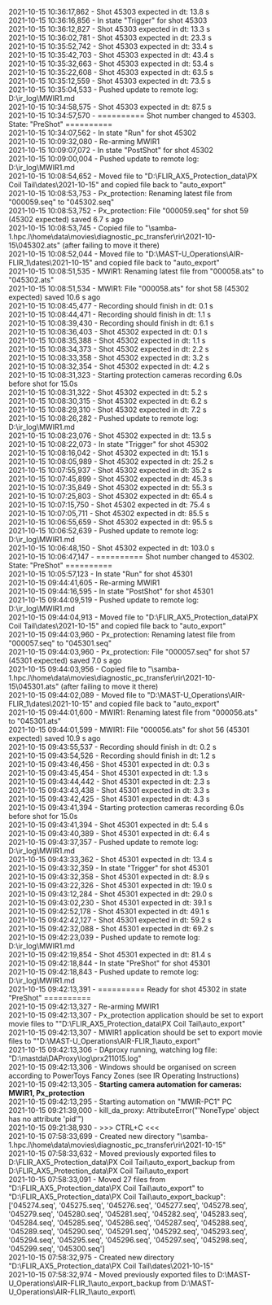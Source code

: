 2021-10-15 10:36:17,862 - Shot 45303 expected in dt: 13.8 s\
2021-10-15 10:36:16,856 - In state "Trigger" for shot 45303\
2021-10-15 10:36:12,827 - Shot 45303 expected in dt: 13.3 s\
2021-10-15 10:36:02,781 - Shot 45303 expected in dt: 23.3 s\
2021-10-15 10:35:52,742 - Shot 45303 expected in dt: 33.4 s\
2021-10-15 10:35:42,703 - Shot 45303 expected in dt: 43.4 s\
2021-10-15 10:35:32,663 - Shot 45303 expected in dt: 53.4 s\
2021-10-15 10:35:22,608 - Shot 45303 expected in dt: 63.5 s\
2021-10-15 10:35:12,559 - Shot 45303 expected in dt: 73.5 s\
2021-10-15 10:35:04,533 - Pushed update to remote log: D:\ir_log\MWIR1.md\
2021-10-15 10:34:58,575 - Shot 45303 expected in dt: 87.5 s\
2021-10-15 10:34:57,570 - ========== Shot number changed to 45303. State: "PreShot" ==========\
2021-10-15 10:34:07,562 - In state "Run" for shot 45302\
2021-10-15 10:09:32,080 - Re-arming MWIR1\
2021-10-15 10:09:07,072 - In state "PostShot" for shot 45302\
2021-10-15 10:09:00,004 - Pushed update to remote log: D:\ir_log\MWIR1.md\
2021-10-15 10:08:54,652 - Moved file to "D:\FLIR_AX5_Protection_data\PX Coil Tail\dates\2021-10-15" and copied file back to "auto_export"\
2021-10-15 10:08:53,753 - Px_protection: Renaming latest file from "000059.seq" to "045302.seq"\
2021-10-15 10:08:53,752 - Px_protection: File "000059.seq" for shot 59 (45302 expected) saved 6.7 s ago\
2021-10-15 10:08:53,745 - Copied file to "\\samba-1.hpc.l\home\data\movies\diagnostic_pc_transfer\rir\2021-10-15\045302.ats" (after failing to move it there)\
2021-10-15 10:08:52,044 - Moved file to "D:\MAST-U_Operations\AIR-FLIR_1\dates\2021-10-15" and copied file back to "auto_export"\
2021-10-15 10:08:51,535 - MWIR1: Renaming latest file from "000058.ats" to "045302.ats"\
2021-10-15 10:08:51,534 - MWIR1: File "000058.ats" for shot 58 (45302 expected) saved 10.6 s ago\
2021-10-15 10:08:45,477 - Recording should finish in dt: 0.1 s\
2021-10-15 10:08:44,471 - Recording should finish in dt: 1.1 s\
2021-10-15 10:08:39,430 - Recording should finish in dt: 6.1 s\
2021-10-15 10:08:36,403 - Shot 45302 expected in dt: 0.1 s\
2021-10-15 10:08:35,388 - Shot 45302 expected in dt: 1.1 s\
2021-10-15 10:08:34,373 - Shot 45302 expected in dt: 2.2 s\
2021-10-15 10:08:33,358 - Shot 45302 expected in dt: 3.2 s\
2021-10-15 10:08:32,354 - Shot 45302 expected in dt: 4.2 s\
2021-10-15 10:08:31,323 - Starting protection cameras recording 6.0s before shot for 15.0s\
2021-10-15 10:08:31,322 - Shot 45302 expected in dt: 5.2 s\
2021-10-15 10:08:30,315 - Shot 45302 expected in dt: 6.2 s\
2021-10-15 10:08:29,310 - Shot 45302 expected in dt: 7.2 s\
2021-10-15 10:08:26,282 - Pushed update to remote log: D:\ir_log\MWIR1.md\
2021-10-15 10:08:23,076 - Shot 45302 expected in dt: 13.5 s\
2021-10-15 10:08:22,073 - In state "Trigger" for shot 45302\
2021-10-15 10:08:16,042 - Shot 45302 expected in dt: 15.1 s\
2021-10-15 10:08:05,989 - Shot 45302 expected in dt: 25.2 s\
2021-10-15 10:07:55,937 - Shot 45302 expected in dt: 35.2 s\
2021-10-15 10:07:45,899 - Shot 45302 expected in dt: 45.3 s\
2021-10-15 10:07:35,849 - Shot 45302 expected in dt: 55.3 s\
2021-10-15 10:07:25,803 - Shot 45302 expected in dt: 65.4 s\
2021-10-15 10:07:15,750 - Shot 45302 expected in dt: 75.4 s\
2021-10-15 10:07:05,711 - Shot 45302 expected in dt: 85.5 s\
2021-10-15 10:06:55,659 - Shot 45302 expected in dt: 95.5 s\
2021-10-15 10:06:52,639 - Pushed update to remote log: D:\ir_log\MWIR1.md\
2021-10-15 10:06:48,150 - Shot 45302 expected in dt: 103.0 s\
2021-10-15 10:06:47,147 - ========== Shot number changed to 45302. State: "PreShot" ==========\
2021-10-15 10:05:57,123 - In state "Run" for shot 45301\
2021-10-15 09:44:41,605 - Re-arming MWIR1\
2021-10-15 09:44:16,595 - In state "PostShot" for shot 45301\
2021-10-15 09:44:09,519 - Pushed update to remote log: D:\ir_log\MWIR1.md\
2021-10-15 09:44:04,913 - Moved file to "D:\FLIR_AX5_Protection_data\PX Coil Tail\dates\2021-10-15" and copied file back to "auto_export"\
2021-10-15 09:44:03,960 - Px_protection: Renaming latest file from "000057.seq" to "045301.seq"\
2021-10-15 09:44:03,960 - Px_protection: File "000057.seq" for shot 57 (45301 expected) saved 7.0 s ago\
2021-10-15 09:44:03,956 - Copied file to "\\samba-1.hpc.l\home\data\movies\diagnostic_pc_transfer\rir\2021-10-15\045301.ats" (after failing to move it there)\
2021-10-15 09:44:02,089 - Moved file to "D:\MAST-U_Operations\AIR-FLIR_1\dates\2021-10-15" and copied file back to "auto_export"\
2021-10-15 09:44:01,600 - MWIR1: Renaming latest file from "000056.ats" to "045301.ats"\
2021-10-15 09:44:01,599 - MWIR1: File "000056.ats" for shot 56 (45301 expected) saved 10.9 s ago\
2021-10-15 09:43:55,537 - Recording should finish in dt: 0.2 s\
2021-10-15 09:43:54,526 - Recording should finish in dt: 1.2 s\
2021-10-15 09:43:46,456 - Shot 45301 expected in dt: 0.3 s\
2021-10-15 09:43:45,454 - Shot 45301 expected in dt: 1.3 s\
2021-10-15 09:43:44,442 - Shot 45301 expected in dt: 2.3 s\
2021-10-15 09:43:43,438 - Shot 45301 expected in dt: 3.3 s\
2021-10-15 09:43:42,425 - Shot 45301 expected in dt: 4.3 s\
2021-10-15 09:43:41,394 - Starting protection cameras recording 6.0s before shot for 15.0s\
2021-10-15 09:43:41,394 - Shot 45301 expected in dt: 5.4 s\
2021-10-15 09:43:40,389 - Shot 45301 expected in dt: 6.4 s\
2021-10-15 09:43:37,357 - Pushed update to remote log: D:\ir_log\MWIR1.md\
2021-10-15 09:43:33,362 - Shot 45301 expected in dt: 13.4 s\
2021-10-15 09:43:32,359 - In state "Trigger" for shot 45301\
2021-10-15 09:43:32,358 - Shot 45301 expected in dt: 8.9 s\
2021-10-15 09:43:22,326 - Shot 45301 expected in dt: 19.0 s\
2021-10-15 09:43:12,284 - Shot 45301 expected in dt: 29.0 s\
2021-10-15 09:43:02,230 - Shot 45301 expected in dt: 39.1 s\
2021-10-15 09:42:52,178 - Shot 45301 expected in dt: 49.1 s\
2021-10-15 09:42:42,127 - Shot 45301 expected in dt: 59.2 s\
2021-10-15 09:42:32,088 - Shot 45301 expected in dt: 69.2 s\
2021-10-15 09:42:23,039 - Pushed update to remote log: D:\ir_log\MWIR1.md\
2021-10-15 09:42:19,854 - Shot 45301 expected in dt: 81.4 s\
2021-10-15 09:42:18,844 - In state "PreShot" for shot 45301\
2021-10-15 09:42:18,843 - Pushed update to remote log: D:\ir_log\MWIR1.md\
2021-10-15 09:42:13,391 - ========== Ready for shot 45302 in state "PreShot" ==========\
2021-10-15 09:42:13,327 - Re-arming MWIR1\
2021-10-15 09:42:13,307 - Px_protection application should be set to export movie files to ""D:\FLIR_AX5_Protection_data\PX Coil Tail\auto_export"\
2021-10-15 09:42:13,307 - MWIR1 application should be set to export movie files to ""D:\MAST-U_Operations\AIR-FLIR_1\auto_export"\
2021-10-15 09:42:13,306 - DAproxy running, watching log file: "D:\mastda\DAProxy\log\prx211015.log"\
2021-10-15 09:42:13,306 - Windows should be organised on screen according to PowerToys Fancy Zones (see IR Operating Instructions)\
2021-10-15 09:42:13,305 - **Starting camera automation for cameras: MWIR1, Px_protection**\
2021-10-15 09:42:13,295 - Starting automation on "MWIR-PC1" PC\
2021-10-15 09:21:39,000 - kill_da_proxy: AttributeError("'NoneType' object has no attribute 'pid'")\
2021-10-15 09:21:38,930 - >>> CTRL+C <<<\
2021-10-15 07:58:33,699 - Created new directory "\\samba-1.hpc.l\home\data\movies\diagnostic_pc_transfer\rir\2021-10-15"\
2021-10-15 07:58:33,632 - Moved previously exported files to D:\FLIR_AX5_Protection_data\PX Coil Tail\auto_export_backup from D:\FLIR_AX5_Protection_data\PX Coil Tail\auto_export\
2021-10-15 07:58:33,091 - Moved 27 files from "D:\FLIR_AX5_Protection_data\PX Coil Tail\auto_export" to "D:\FLIR_AX5_Protection_data\PX Coil Tail\auto_export_backup": ['045274.seq', '045275.seq', '045276.seq', '045277.seq', '045278.seq', '045279.seq', '045280.seq', '045281.seq', '045282.seq', '045283.seq', '045284.seq', '045285.seq', '045286.seq', '045287.seq', '045288.seq', '045289.seq', '045290.seq', '045291.seq', '045292.seq', '045293.seq', '045294.seq', '045295.seq', '045296.seq', '045297.seq', '045298.seq', '045299.seq', '045300.seq']\
2021-10-15 07:58:32,975 - Created new directory "D:\FLIR_AX5_Protection_data\PX Coil Tail\dates\2021-10-15"\
2021-10-15 07:58:32,974 - Moved previously exported files to D:\MAST-U_Operations\AIR-FLIR_1\auto_export_backup from D:\MAST-U_Operations\AIR-FLIR_1\auto_export\

